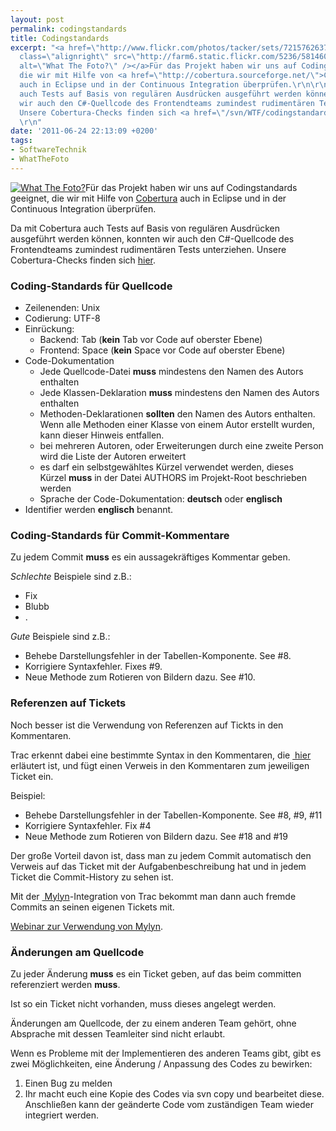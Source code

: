 ```yaml
---
layout: post
permalink: codingstandards
title: Codingstandards
excerpt: "<a href=\"http://www.flickr.com/photos/tacker/sets/72157626379556132/\"><img
  class=\"alignright\" src=\"http://farm6.static.flickr.com/5236/5814600568_a78deedb78_m.jpg\"
  alt=\"What The Foto?\" /></a>Für das Projekt haben wir uns auf Codingstandards geeignet,
  die wir mit Hilfe von <a href=\"http://cobertura.sourceforge.net/\">Cobertura</a>
  auch in Eclipse und in der Continuous Integration überprüfen.\r\n\r\nDa mit Cobertura
  auch Tests auf Basis von regulären Ausdrücken ausgeführt werden können, konnten
  wir auch den C#-Quellcode des Frontendteams zumindest rudimentären Tests unterziehen.
  Unsere Cobertura-Checks finden sich <a href=\"/svn/WTF/codingstandards/cobertura/\">hier</a>.
  \r\n"
date: '2011-06-24 22:13:09 +0200'
tags:
- SoftwareTechnik
- WhatTheFoto
---
```

<p><a href="http://www.flickr.com/photos/tacker/sets/72157626379556132/"><img class="alignright" src="http://farm6.static.flickr.com/5236/5814600568_a78deedb78_m.jpg" alt="What The Foto?" /></a>Für das Projekt haben wir uns auf Codingstandards geeignet, die wir mit Hilfe von <a href="http://cobertura.sourceforge.net/">Cobertura</a> auch in Eclipse und in der Continuous Integration überprüfen.</p>
<p>Da mit Cobertura auch Tests auf Basis von regulären Ausdrücken ausgeführt werden können, konnten wir auch den C#-Quellcode des Frontendteams zumindest rudimentären Tests unterziehen. Unsere Cobertura-Checks finden sich <a href="{{ '/svn/WTF/codingstandards/cobertura/' | prepend: site.baseurl | prepend: site.url }}">hier</a>.<br />
<a id="more"></a><a id="more-579"></a></p>
<h3 class="textimage">Coding-Standards für Quellcode</h3>
<ul>
<li>Zeilenenden: Unix</li>
<li>Codierung: UTF-8</li>
<li>Einrückung:
<ul>
<li>Backend: Tab (<strong>kein</strong> Tab vor Code auf oberster Ebene)</li>
<li>Frontend: Space (<strong>kein</strong> Space vor Code auf oberster Ebene)</li>
</ul>
</li>
<li>Code-Dokumentation
<ul>
<li>Jede Quellcode-Datei <strong>muss</strong> mindestens den Namen des Autors enthalten</li>
<li>Jede Klassen-Deklaration <strong>muss</strong> mindestens den Namen des Autors enthalten</li>
<li>Methoden-Deklarationen <strong>sollten</strong> den Namen des Autors enthalten. Wenn alle Methoden einer Klasse von einem Autor erstellt wurden, kann dieser Hinweis entfallen.</li>
<li>bei mehreren Autoren, oder Erweiterungen durch eine zweite Person wird die Liste der Autoren erweitert</li>
<li>es darf ein selbstgewähltes Kürzel verwendet werden, dieses Kürzel <strong>muss</strong> in der Datei AUTHORS im Projekt-Root beschrieben werden</li>
<li>Sprache der Code-Dokumentation: <strong>deutsch</strong> oder <strong>englisch</strong></li>
</ul>
</li>
<li>Identifier werden <strong>englisch</strong> benannt.</li>
</ul>
<h3 class="textimage">Coding-Standards für Commit-Kommentare</h3>
<p>Zu jedem Commit <strong>muss</strong> es ein aussagekräftiges Kommentar geben.</p>
<p><em>Schlechte</em> Beispiele sind z.B.:</p>
<ul>
<li>Fix</li>
<li>Blubb</li>
<li>.</li>
</ul>
<p><em>Gute</em> Beispiele sind z.B.:</p>
<ul>
<li>Behebe Darstellungsfehler in der Tabellen-Komponente. See #8.</li>
<li>Korrigiere Syntaxfehler. Fixes #9.</li>
<li>Neue Methode zum Rotieren von Bildern dazu. See #10.</li>
</ul>
<h3 class="textimage">Referenzen auf Tickets</h3>
<p>Noch besser ist die Verwendung von Referenzen auf Tickts in den Kommentaren.</p>
<p>Trac erkennt dabei eine bestimmte Syntax in den Kommentaren, die <a href="http://trac.edgewall.org/wiki/CommitTicketUpdater"> hier</a><br />
erläutert ist, und fügt einen Verweis in den Kommentaren zum jeweiligen<br />
Ticket ein.</p>
<p>Beispiel:</p>
<ul>
<li>Behebe Darstellungsfehler in der Tabellen-Komponente. See #8, #9, #11</li>
<li>Korrigiere Syntaxfehler. Fix #4</li>
<li>Neue Methode zum Rotieren von Bildern dazu. See #18 and #19</li>
</ul>
<p>Der große Vorteil davon ist, dass man zu jedem Commit automatisch den Verweis auf das Ticket mit der Aufgabenbeschreibung hat und in jedem Ticket die Commit-History zu sehen ist.</p>
<p>Mit der <a href="http://www.eclipse.org/mylyn/"> Mylyn</a>-Integration von Trac bekommt man dann auch fremde Commits an seinen eigenen Tickets mit.</p>
<p><a href="http://tasktop.com/videos/mylyn/webcast-mylyn-3.0.html"> Webinar zur Verwendung von Mylyn</a>.</p>
<h3 class="textimage">Änderungen am Quellcode</h3>
<p>Zu jeder Änderung <strong>muss</strong> es ein Ticket geben, auf das beim committen referenziert werden <strong>muss</strong>.</p>
<p>Ist so ein Ticket nicht vorhanden, muss dieses angelegt werden.</p>
<p>Änderungen am Quellcode, der zu einem anderen Team gehört, ohne Absprache mit dessen Teamleiter sind nicht erlaubt.</p>
<p>Wenn es Probleme mit der Implementieren des anderen Teams gibt, gibt es zwei Möglichkeiten, eine Änderung / Anpassung des Codes zu bewirken:</p>
<ol>
<li>Einen Bug zu melden</li>
<li>Ihr macht euch eine Kopie des Codes via svn copy und bearbeitet diese. Anschließen kann der geänderte Code vom zuständigen Team wieder integriert werden.</li>
</ol>
